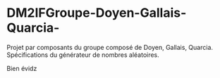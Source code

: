 # DM2IFGroupe-Doyen-Gallais-Quarcia-
Projet par composants du groupe composé de Doyen, Gallais, Quarcia.
Spécifications du générateur de nombres aléatoires.
























Bien évidz
